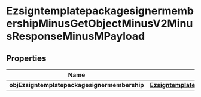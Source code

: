 
# EzsigntemplatepackagesignermembershipMinusGetObjectMinusV2MinusResponseMinusMPayload

## Properties
Name | Type | Description | Notes
------------ | ------------- | ------------- | -------------
**objEzsigntemplatepackagesignermembership** | [**EzsigntemplatepackagesignermembershipMinusResponseCompound**](EzsigntemplatepackagesignermembershipMinusResponseCompound.md) |  | 



